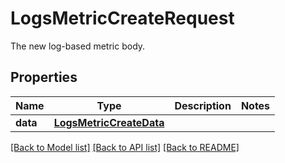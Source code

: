 # LogsMetricCreateRequest

The new log-based metric body.

## Properties
Name | Type | Description | Notes
------------ | ------------- | ------------- | -------------
**data** | [**LogsMetricCreateData**](LogsMetricCreateData.md) |  | 

[[Back to Model list]](README.md#documentation-for-models) [[Back to API list]](README.md#documentation-for-api-endpoints) [[Back to README]](README.md)


